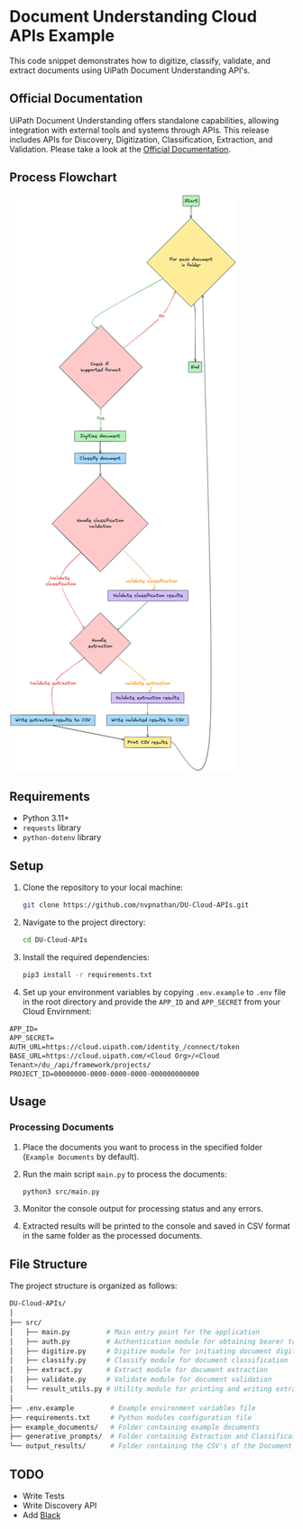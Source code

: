 # Document Understanding Cloud APIs Example

This code snippet demonstrates how to digitize, classify, validate, and extract documents using UiPath Document Understanding API's.

## Official Documentation

UiPath Document Understanding offers standalone capabilities, allowing integration with external tools and systems through APIs. This release includes APIs for Discovery, Digitization, Classification, Extraction, and Validation. Please take a look at the [Official Documentation](https://docs.uipath.com/document-understanding/automation-cloud/latest/api-guide/example).


## Process Flowchart

![](flowchart.png)

## Requirements

- Python 3.11+
- `requests` library
- `python-dotenv` library

## Setup

1. Clone the repository to your local machine:

    ```bash
    git clone https://github.com/nvpnathan/DU-Cloud-APIs.git
    ```

2. Navigate to the project directory:

    ```bash
    cd DU-Cloud-APIs
    ```

3. Install the required dependencies:

    ```bash
    pip3 install -r requirements.txt
    ```

4. Set up your environment variables by copying `.env.example` to `.env` file in the root directory and provide the `APP_ID` and `APP_SECRET` from your Cloud Envirnment:

  ```env
  APP_ID=
  APP_SECRET=
  AUTH_URL=https://cloud.uipath.com/identity_/connect/token
  BASE_URL=https://cloud.uipath.com/<Cloud Org>/<Cloud Tenant>/du_/api/framework/projects/
  PROJECT_ID=00000000-0000-0000-0000-000000000000
  ```

## Usage

### Processing Documents

1. Place the documents you want to process in the specified folder (`Example Documents` by default).

2. Run the main script `main.py` to process the documents:

    ```bash
    python3 src/main.py
    ```

3. Monitor the console output for processing status and any errors.

4. Extracted results will be printed to the console and saved in CSV format in the same folder as the processed documents.

## File Structure

The project structure is organized as follows:
```bash
DU-Cloud-APIs/
│
├── src/
│   ├── main.py         # Main entry point for the application
│   ├── auth.py         # Authentication module for obtaining bearer token
│   ├── digitize.py     # Digitize module for initiating document digitization
│   ├── classify.py     # Classify module for document classification
│   ├── extract.py      # Extract module for document extraction
│   ├── validate.py     # Validate module for document validation
│   └── result_utils.py # Utility module for printing and writing extraction results
│
├── .env.example         # Example environment variables file
├── requirements.txt     # Python modules configuration file
├── example_documents/   # Folder containing example documents
├── generative_prompts/  # Folder containing Extraction and Classification Prompt Templates
└── output_results/      # Folder containing the CSV's of the Document Extraction Results
```

## TODO

* Write Tests
* Write Discovery API
* Add [Black](https://github.com/psf/black)
